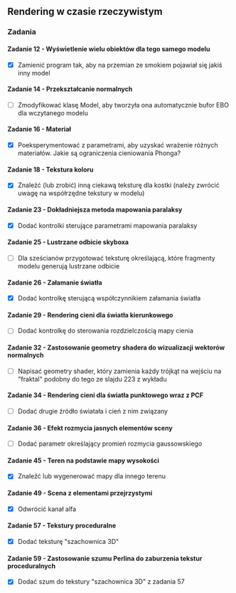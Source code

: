 ## Rendering w czasie rzeczywistym

### Zadania
#### Zadanie 12 - Wyświetlenie wielu obiektów dla tego samego modelu
- [x] Zamienić program tak, aby na przemian ze smokiem pojawiał się jakiś inny model

#### Zadanie 14 - Przekształcanie normalnych
- [ ] Zmodyfikować klasę Model, aby tworzyła ona automatycznie bufor EBO dla wczytanego modelu

#### Zadanie 16 - Materiał
- [x] Poeksperymentować z parametrami, aby uzyskać wrażenie różnych materiałów. Jakie są ograniczenia cieniowania Phonga?

#### Zadanie 18 - Tekstura koloru
- [x] Znaleźć (lub zrobić) inną ciekawą teksturę dla kostki (należy zwrócić uwagę na współrzędne tekstury w modelu)

#### Zadanie 23 - Dokładniejsza metoda mapowania paralaksy
- [x] Dodać kontrolki sterujące parametrami mapowania paralaksy

#### Zadanie 25 - Lustrzane odbicie skyboxa
- [ ] Dla sześcianów przygotować teksturę określającą, które fragmenty modelu generują lustrzane odbicie

#### Zadanie 26 - Załamanie światła
- [x] Dodać kontrolkę sterującą współczynnikiem załamania światła

#### Zadanie 29 - Rendering cieni dla światła kierunkowego
- [ ] Dodać kontrolkę do sterowania rozdzielczością mapy cienia

#### Zadanie 32 - Zastosowanie geometry shadera do wizualizacji wektorów normalnych
- [ ] Napisać geometry shader, który zamienia każdy trójkąt na wejściu na "fraktal" podobny do tego ze slajdu 223 z wykładu

#### Zadanie 34 - Rendering cieni dla światła punktowego wraz z PCF
- [ ] Dodać drugie źródło światała i cień z nim związany

#### Zadanie 36 - Efekt rozmycia jasnych elementów sceny
- [ ] Dodać parametr określający promień rozmycia gaussowskiego

#### Zadanie 45 - Teren na podstawie mapy wysokości
- [x] Znaleźć lub wygenerować mapy dla innego terenu

#### Zadanie 49 - Scena z elementami przejrzystymi
- [x] Odwrócić kanał alfa

#### Zadanie 57 - Tekstury proceduralne
- [x] Dodać teksturę "szachownica 3D"

#### Zadanie 59 - Zastosowanie szumu Perlina do zaburzenia tekstur proceduralnych
- [x] Dodać szum do tekstury "szachownica 3D" z zadania 57
